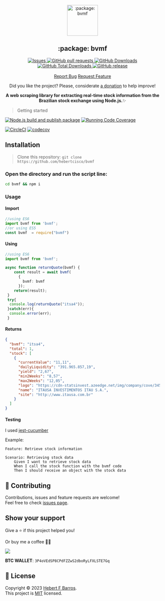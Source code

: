 <p align="center">
 <img width="100px" src="https://raw.githubusercontent.com/hebertcisco/bvmf/main/.github/images/favicon512x512-bvmf.png" align="center" alt=":package: bvmf" />
 <h2 align="center">:package: bvmf</h2>
 <p align="center"A web scraping library for extracting real-time stock information from the Brazilian stock exchange using Node.js.</p>
</p>

  <p align="center">
 <a href="https://github.com/hebertcisco/bvmf/issues">
      <img alt="Issues" src="https://img.shields.io/github/issues/hebertcisco/bvmf?style=flat&color=336791" />
    </a>
    <a href="https://github.com/hebertcisco/bvmf/pulls">
      <img alt="GitHub pull requests" src="https://img.shields.io/github/issues-pr/hebertcisco/bvmf?style=flat&color=336791" />
    </a>
     <a href="https://github.com/hebertcisco/bvmf">
      <img alt="GitHub Downloads" src="https://img.shields.io/npm/dw/bvmf?style=flat&color=336791" />
    </a>
    <a href="https://github.com/hebertcisco/bvmf">
      <img alt="GitHub Total Downloads" src="https://img.shields.io/npm/dt/bvmf?color=336791&label=Total%20downloads" />
    </a>
    <a href="https://github.com/hebertcisco/bvmf">
      <img alt="GitHub release" src="https://img.shields.io/github/release/hebertcisco/bvmf.svg" />
    </a>
    <br />
    <br />
  <a href="https://github.com/hebertcisco/bvmf/issues/new/choose">Report Bug</a>
  <a href="https://github.com/hebertcisco/bvmf/issues/new/choose">Request Feature</a>
  </p>

<p align="center">Did you like the project? Please, considerate <a href="https://www.buymeacoffee.com/hebertcisco">a donation</a> to help improve!</p>

<p align="center"><strong>A web scraping library for extracting real-time stock information from the Brazilian stock exchange using Node.js.</strong>✨</p>

> Getting started

[![Node.js build and publish package](https://github.com/hebertcisco/bvmf/actions/workflows/npm-publish.yml/badge.svg)](https://github.com/hebertcisco/bvmf/actions/workflows/npm-publish.yml)
[![Running Code Coverage](https://github.com/hebertcisco/bvmf/actions/workflows/coverage.yml/badge.svg)](https://github.com/hebertcisco/bvmf/actions/workflows/coverage.yml)

[![CircleCI](https://dl.circleci.com/status-badge/img/gh/hebertcisco/bvmf/tree/main.svg?style=svg)](https://dl.circleci.com/status-badge/redirect/gh/hebertcisco/bvmf/tree/main) [![codecov](https://codecov.io/gh/hebertcisco/bvmf/branch/main/graph/badge.svg?token=SLBRQS3CWJ)](https://codecov.io/gh/hebertcisco/bvmf)

## Installation

> Clone this repository: `git clone https://github.com/hebertcisco/bvmf`

### Open the directory and run the script line:

```bash
cd bvmf && npm i
```

### Usage

#### Import

```ts
//using ES6
import bvmf from 'bvmf';
//or using ES5
const bvmf  = require("bvmf")
```

#### Using

```ts
//using ES6
import bvmf from 'bvmf';

async function returnQuote(bvmf) {
    const result = await bvmf(
      {
        bvmf: bvmf
      });
    return(result);
 }
 try{
  console.log(returnQuote("itsa4"));
 }catch(err){
  console.error(err);
 }
```

#### Returns

```json
{
  "bvmf": "itsa4",
  "total": 1,
  "stock": [
    {
      "currentValue": "11,11",
      "dailyLiquidity": "391.965.857,19",
      "yield": "2,67",
      "min2Weeks": "8,57",
      "max2Weeks": "12,05",
      "logo": "https://cdn-statsinvest.azeedge.net/img/company/cove/345.jpg",
      "name": "ITAUSA INVESTIMENTOS ITAU S.A.",
      "site": "http://www.itausa.com.br"
    }
  ]
}
```

#### Testing

I used  [jest-cucumber](https://github.com/bencompton/jest-cucumber)

Example:

```feature
Feature: Retrieve stock information

Scenario: Retrieving stock data
    Given I want to retrieve stock data
    When I call the stock function with the bvmf code
    Then I should receive an object with the stock data
```

## 🤝 Contributing

Contributions, issues and feature requests are welcome!<br />Feel free to check [issues page](issues).

## Show your support

Give a ⭐️ if this project helped you!

Or buy me a coffee 🙌🏾

<a href="https://www.buymeacoffee.com/hebertcisco">
    <img src="https://img.buymeacoffee.com/button-api/?text=Buy me a coffee&emoji=&slug=hebertcisco&button_colour=FFDD00&font_colour=000000&font_family=Inter&outline_colour=000000&coffee_colour=ffffff" />
</a>

**BTC WALLET**: `3P4oVEdSP8CPdFZZwS2dboRyLFXLSTE7Gq`

## 📝 License

Copyright © 2023 [Hebert F Barros](https://github.com/hebertcisco).<br />
This project is [MIT](LICENSE) licensed.
